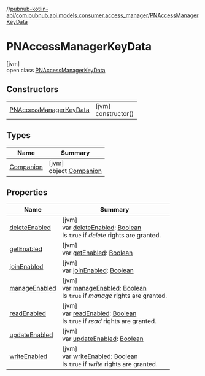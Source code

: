 //[pubnub-kotlin-api](../../../index.md)/[com.pubnub.api.models.consumer.access_manager](../index.md)/[PNAccessManagerKeyData](index.md)

# PNAccessManagerKeyData

[jvm]\
open class [PNAccessManagerKeyData](index.md)

## Constructors

| | |
|---|---|
| [PNAccessManagerKeyData](-p-n-access-manager-key-data.md) | [jvm]<br>constructor() |

## Types

| Name | Summary |
|---|---|
| [Companion](-companion/index.md) | [jvm]<br>object [Companion](-companion/index.md) |

## Properties

| Name | Summary |
|---|---|
| [deleteEnabled](delete-enabled.md) | [jvm]<br>var [deleteEnabled](delete-enabled.md): [Boolean](https://kotlinlang.org/api/latest/jvm/stdlib/kotlin/-boolean/index.html)<br>Is `true` if *delete* rights are granted. |
| [getEnabled](get-enabled.md) | [jvm]<br>var [getEnabled](get-enabled.md): [Boolean](https://kotlinlang.org/api/latest/jvm/stdlib/kotlin/-boolean/index.html) |
| [joinEnabled](join-enabled.md) | [jvm]<br>var [joinEnabled](join-enabled.md): [Boolean](https://kotlinlang.org/api/latest/jvm/stdlib/kotlin/-boolean/index.html) |
| [manageEnabled](manage-enabled.md) | [jvm]<br>var [manageEnabled](manage-enabled.md): [Boolean](https://kotlinlang.org/api/latest/jvm/stdlib/kotlin/-boolean/index.html)<br>Is `true` if *manage* rights are granted. |
| [readEnabled](read-enabled.md) | [jvm]<br>var [readEnabled](read-enabled.md): [Boolean](https://kotlinlang.org/api/latest/jvm/stdlib/kotlin/-boolean/index.html)<br>Is `true` if *read* rights are granted. |
| [updateEnabled](update-enabled.md) | [jvm]<br>var [updateEnabled](update-enabled.md): [Boolean](https://kotlinlang.org/api/latest/jvm/stdlib/kotlin/-boolean/index.html) |
| [writeEnabled](write-enabled.md) | [jvm]<br>var [writeEnabled](write-enabled.md): [Boolean](https://kotlinlang.org/api/latest/jvm/stdlib/kotlin/-boolean/index.html)<br>Is `true` if *write* rights are granted. |
